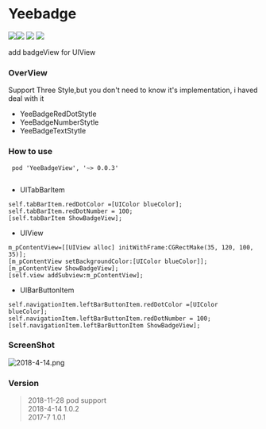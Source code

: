
# Yeebadge
![](https://img.shields.io/cocoapods/p/YeeBadgeView.svg?style=flat)![](https://img.shields.io/badge/language-objc-orange.svg)
![](https://img.shields.io/cocoapods/v/YeeBadgeView.svg?style=flat)
![](https://img.shields.io/cocoapods/l/YeeBadgeView.svg) <br>


add badgeView for UIView

### OverView

Support Three Style,but you don't need to know it's implementation, i  haved deal with it

  *   YeeBadgeRedDotStytle
  *   YeeBadgeNumberStytle
  *   YeeBadgeTextStytle
  
### How to use

```
 pod 'YeeBadgeView', '~> 0.0.3'
 
```


 * UITabBarItem
 ```
 self.tabBarItem.redDotColor =[UIColor blueColor];
 self.tabBarItem.redDotNumber = 100;
 [self.tabBarItem ShowBadgeView];
 ```
 * UIView
 ```
 m_pContentView=[[UIView alloc] initWithFrame:CGRectMake(35, 120, 100, 35)];
 [m_pContentView setBackgroundColor:[UIColor blueColor]];
 [m_pContentView ShowBadgeView];
 [self.view addSubview:m_pContentView];
 ```
 
 * UIBarButtonItem
 ```
 self.navigationItem.leftBarButtonItem.redDotColor =[UIColor blueColor];
 self.navigationItem.leftBarButtonItem.redDotNumber = 100;
 [self.navigationItem.leftBarButtonItem ShowBadgeView];
 ```
 ### ScreenShot
 
 ![2018-4-14.png](https://upload-images.jianshu.io/upload_images/1488651-1e7d181761279bb9.png?imageMogr2/auto-orient/strip%7CimageView2/2/w/1240)
 
 ### Version
 > 2018-11-28   pod  support <br>
 >  2018-4-14   1.0.2 <br>
 > 2017-7       1.0.1






